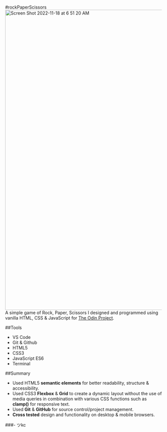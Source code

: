 #rockPaperScissors
<img width="965" alt="Screen Shot 2022-11-18 at 6 51 20 AM" src="https://user-images.githubusercontent.com/90482169/202699133-aa820f62-adee-4503-9f27-6a91c9bb6a57.png">
A simple game of Rock, Paper, Scissors I designed and programmed using vanilla HTML, CSS & JavaScript for [The Odin Project](https://www.theodinproject.com/lessons/foundations-rock-paper-scissors).

##Tools
* VS Code
* Git & Github
* HTML5
* CSS3 
* JavaScript ES6
* Terminal

##Summary
* Used HTML5 **semantic elements** for better readability, structure & accessibility.
* Used CSS3 **Flexbox** & **Grid** to create a dynamic layout without the use of media queries in combination with various CSS functions such as **clamp()** for responsive text.
* Used **Git** & **GitHub** for source control/project management. 
* **Cross tested** design and functionality on desktop & mobile browsers.


###- ツkc
